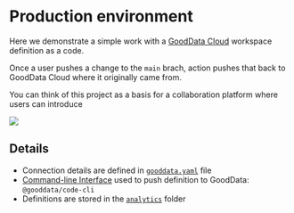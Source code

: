 # Production environment

Here we demonstrate a simple work with a [GoodData Cloud](https://www.gooddata.com/docs/cloud/) workspace definition as a code.

Once a user pushes a change to the `main` brach, action pushes that back to GoodData Cloud where it originally came from.

You can think of this project as a basis for a collaboration platform where users can introduce 

[![](https://mermaid.ink/img/pako:eNpVUsluwjAQ_ZXRnEANCAhkO1QCInEBtWoPVatcprEhEYkncpxSCvx7s1BUfLLfm7fI9gljFhID3GZ8iBPSBtYvkYJ6zXsrZhGSIVhmXAno4DfW-7KgWPZhMHg8r6QBIbepSk3K6gyL3ppjyuB9vllDaVjTTl6V8ABfZRMHJASrfocuWpvnqkzAMGhZcJnWsuMZlqdVapLq8x_YSQ41fB9w6Yhl6_WkIOY8T80Zwj8Lipt617HwGnnffB4ptHCnU4HBlrJSWphLnVNzxlOjjDBj3kcY1LuElAg1HVSEVseZROayIwXpeixSl9qwIPXBnGNgdFVbaq52yS2gKgQZGaa005TfUKoMvx5VfNNIJaRecqUMBt6k9cTghN8YTOyh77tjz3P9qe_4s5lj4RGDsT0a2u7Un04cx7dnU8e7WPjT1hgNPXdmoRTNhW66x2__wOUXPCynWQ?type=png)](https://mermaid.live/edit#pako:eNpVUsluwjAQ_ZXRnEANCAhkO1QCInEBtWoPVatcprEhEYkncpxSCvx7s1BUfLLfm7fI9gljFhID3GZ8iBPSBtYvkYJ6zXsrZhGSIVhmXAno4DfW-7KgWPZhMHg8r6QBIbepSk3K6gyL3ppjyuB9vllDaVjTTl6V8ABfZRMHJASrfocuWpvnqkzAMGhZcJnWsuMZlqdVapLq8x_YSQ41fB9w6Yhl6_WkIOY8T80Zwj8Lipt617HwGnnffB4ptHCnU4HBlrJSWphLnVNzxlOjjDBj3kcY1LuElAg1HVSEVseZROayIwXpeixSl9qwIPXBnGNgdFVbaq52yS2gKgQZGaa005TfUKoMvx5VfNNIJaRecqUMBt6k9cTghN8YTOyh77tjz3P9qe_4s5lj4RGDsT0a2u7Un04cx7dnU8e7WPjT1hgNPXdmoRTNhW66x2__wOUXPCynWQ)

## Details

- Connection details are defined in [`gooddata.yaml`](./gooddata.yaml) file
- [Command-line Interface](https://www.gooddata.com/docs/cloud/api-and-sdk/vs-code-extension/cli/) used to push definition to GoodData: `@gooddata/code-cli`
- Definitions are stored in the [`analytics`](./analytics/) folder